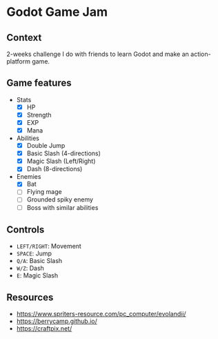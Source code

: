# Godot Game Jam

## Context

2-weeks challenge I do with friends to learn Godot and make an action-platform game.

## Game features

- Stats
	- [x] HP
	- [x] Strength
	- [x] EXP
	- [x] Mana

- Abilities
	- [x] Double Jump
	- [x] Basic Slash (4-directions)
	- [x] Magic Slash (Left/Right)
	- [x] Dash (8-directions)

- Enemies
	- [x] Bat
	- [ ] Flying mage
	- [ ] Grounded spiky enemy
	- [ ] Boss with similar abilities

## Controls

- `LEFT/RIGHT`: Movement
- `SPACE`: Jump
- `Q/A`: Basic Slash
- `W/Z`: Dash
- `E`: Magic Slash

## Resources

- https://www.spriters-resource.com/pc_computer/evolandii/
- https://berrycamp.github.io/
- https://craftpix.net/
